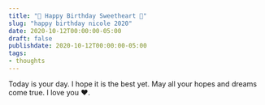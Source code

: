 ```yaml
---
title: "🎉 Happy Birthday Sweetheart 🎉"
slug: "happy birthday nicole 2020"
date: 2020-10-12T00:00:00-05:00
draft: false
publishdate: 2020-10-12T00:00:00-05:00
tags:
- thoughts
---
```


Today is your day. I hope it is the best yet. May all your hopes and dreams come true. I love you ❤️.
